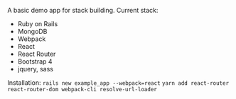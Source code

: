 A basic demo app for stack building. Current stack:
* Ruby on Rails
* MongoDB
* Webpack
* React
* React Router
* Bootstrap 4
* jquery, sass

Installation:
`rails new example_app --webpack=react`
`yarn add react-router react-router-dom webpack-cli resolve-url-loader`
